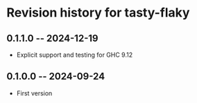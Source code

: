 # Revision history for tasty-flaky

## 0.1.1.0 -- 2024-12-19

* Explicit support and testing for GHC 9.12

## 0.1.0.0 -- 2024-09-24

* First version
